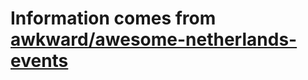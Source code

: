 # Information comes from [awkward/awesome-netherlands-events](https://github.com/awkward/awesome-netherlands-events)

